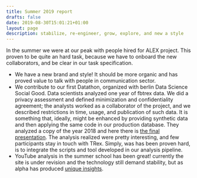 ```yaml
---
title: Summer 2019 report
drafts: false
date: 2019-08-30T15:01:21+01:00
layout: page
description: stabilize, re-engineer, grow, explore, and new a style
---
```


In the summer we were at our peak with people hired for ALEX project. This proven to be quite an hard task, because we have to onboard the new collaborators, and be clear in our task specification.

* We have a new brand and style! It should be more organic and has proved value to talk with people in communication sector.
* We contribute to our first Datathon, organized with berlin Data Science Social Good. Data scientists analyzed one year of fbtrex data. We did a privacy assessment and defined minimization and confidentiality agreement; the analysts worked as a collaborator of the project, and we described restrictions in time, usage, and publication of such data. It is something that, ideally, might be enhanced by providing synthetic data and then applying the same code in our production database. They analyzed a copy of the year 2018 and here there is [the final presentation](https://docs.google.com/presentation/d/1Cv967fdfSf96NCvN6h0H5ynvw9iEcV6S4gVetlH5MlM/edit). The analysis realized were pretty interesting, and few participants stay in touch with TRex. Simply, was has been proven hard, is to integrate the scripts and tool developed in our analysis pipeline.
* YouTube analysis in the summer school has been great! currently the site is under revision and the technology still demand stability, but as alpha has produced [unique insights](https://youtube.tracking.exposed/results).
